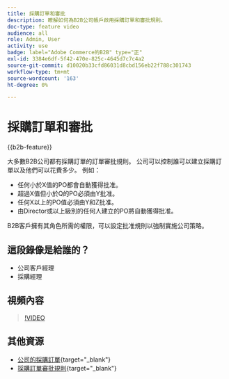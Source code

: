 ```yaml
---
title: 採購訂單和審批
description: 瞭解如何為B2B公司帳戶啟用採購訂單和審批規則。
doc-type: feature video
audience: all
role: Admin, User
activity: use
badge: label="Adobe Commerce的B2B" type="正"
exl-id: 3384e6df-5f42-470e-825c-4645d7c7c4a2
source-git-commit: d10020b33cfd86031d8cbd156eb22f788c301743
workflow-type: tm+mt
source-wordcount: '163'
ht-degree: 0%

---
```


# 採購訂單和審批

{{b2b-feature}}

大多數B2B公司都有採購訂單的訂單審批規則。 公司可以控制誰可以建立採購訂單以及他們可以花費多少。 例如：

- 任何小於X值的PO都會自動獲得批准。
- 超過X值但小於Q的PO必須由Y批准。
- 任何X以上的PO值必須由Y和Z批准。
- 由Director或以上級別的任何人建立的PO將自動獲得批准。

B2B客戶擁有其角色所需的權限，可以設定批准規則以強制實施公司策略。

## 這段錄像是給誰的？

- 公司客戶經理
- 採購經理

## 視頻內容

>[!VIDEO](https://video.tv.adobe.com/v/344450?quality=12&learn=on)

## 其他資源

- [公司的採購訂單](https://experienceleague.adobe.com/docs/commerce-admin/b2b/purchase-orders/purchase-order-flow.html){target="_blank"}
- [採購訂單審批規則](https://experienceleague.adobe.com/docs/commerce-admin/b2b/purchase-orders/account-dashboard-approval-rules.html){target="_blank"}
